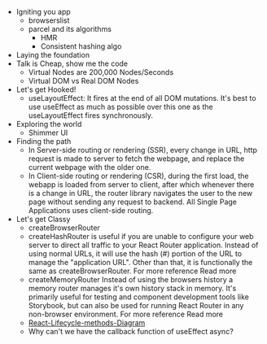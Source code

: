 - Igniting you app
	- browserslist
	- parcel and its algorithms
		- HMR
		- Consistent hashing algo
- Laying the foundation
- Talk is Cheap, show me the code
	- Virtual Nodes are 200,000 Nodes/Seconds
	- Virtual DOM vs Real DOM Nodes
-  Let's get Hooked!
	- useLayoutEffect: It fires at the end of all DOM mutations. It's best to use useEffect as much as possible over this one as the useLayoutEffect fires synchronously.
- Exploring the world
	- Shimmer UI
- Finding the path
	- In Server-side routing or rendering (SSR), every change in URL, http request is made to server to fetch the webpage, and replace the current webpage with the older one.
	- In Client-side routing or rendering (CSR), during the first load, the webapp is loaded from server to client, after which whenever there is a change in URL, the router library navigates the user to the new page without sending any request to backend. All Single Page Applications uses client-side routing.
- Let's get Classy
	- createBrowserRouter
	- createHashRouter is useful if you are unable to configure your web server to direct all traffic to your React Router application. Instead of using normal URLs, it will use the hash (#) portion of the URL to manage the "application URL". Other than that, it is functionally the same as createBrowserRouter. For more reference Read more
	- createMemoryRouter Instead of using the browsers history a memory router manages it's own history stack in memory. It's primarily useful for testing and component development tools like Storybook, but can also be used for running React Router in any non-browser environment. For more reference Read more
	- [React-Lifecycle-methods-Diagram](https://projects.wojtekmaj.pl/react-lifecycle-methods-diagram/)
	- Why can't we have the callback function of useEffect async?